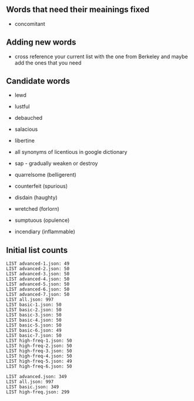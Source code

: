 
## Words that need their meainings fixed
- concomitant

## Adding new words
- cross reference your current list with the one from Berkeley and maybe
add the ones that you need

## Candidate words
- lewd
- lustful
- debauched
- salacious
- libertine
- all synonyms of licentious in google dictionary

- sap - gradually weaken or destroy
- quarrelsome (belligerent)
- counterfeit (spurious)
- disdain (haughty)
- wretched (forlorn)
- sumptuous (opulence)
- incendiary (inflammable)


## Initial list counts

```
LIST advanced-1.json: 49
LIST advanced-2.json: 50
LIST advanced-3.json: 50
LIST advanced-4.json: 50
LIST advanced-5.json: 50
LIST advanced-6.json: 50
LIST advanced-7.json: 50
LIST all.json: 997
LIST basic-1.json: 50
LIST basic-2.json: 50
LIST basic-3.json: 50
LIST basic-4.json: 50
LIST basic-5.json: 50
LIST basic-6.json: 49
LIST basic-7.json: 50
LIST high-freq-1.json: 50
LIST high-freq-2.json: 50
LIST high-freq-3.json: 50
LIST high-freq-4.json: 50
LIST high-freq-5.json: 49
LIST high-freq-6.json: 50

LIST advanced.json: 349
LIST all.json: 997
LIST basic.json: 349
LIST high-freq.json: 299
```


